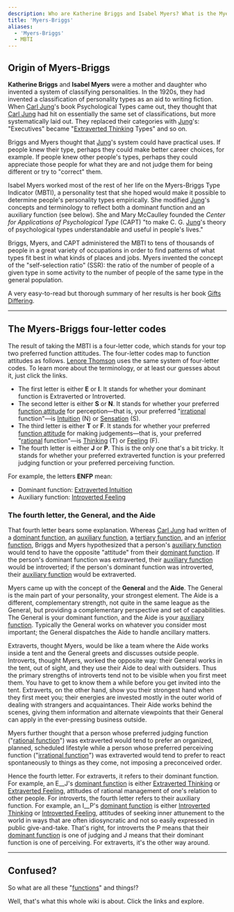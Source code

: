```yaml
---
description: Who are Katherine Briggs and Isabel Myers? What is the Myers-Briggs (MBTI)?
title: 'Myers-Briggs'
aliases:
  - 'Myers-Briggs'
  - MBTI
---
```


## Origin of Myers-Briggs

**Katherine Briggs** and **Isabel Myers** were a mother and daughter who invented a system of classifying personalities. In the 1920s, they had invented a classification of personality types as an aid to writing fiction. When [Carl Jung](./carl-jung)'s book Psychological Types came out, they thought that [Carl Jung](./carl-jung) had hit on essentially the same set of classifications, but more systematically laid out. They replaced their categories with [Jung](./carl-jung)'s: "Executives" became "[Extraverted Thinking](../function-attitude/attitudes/extraverted-thinking) Types" and so on.

Briggs and Myers thought that [Jung](./carl-jung)'s system could have practical uses. If people knew their type, perhaps they could make better career choices, for example. If people knew other people's types, perhaps they could appreciate those people for what they are and not judge them for being different or try to "correct" them.

Isabel Myers worked most of the rest of her life on the Myers-Briggs Type Indicator (MBTI), a personality test that she hoped would make it possible to determine people's personality types empirically. She modified [Jung](./carl-jung)'s concepts and terminology to reflect both a dominant function and an auxiliary function (see below). She and Mary McCaulley founded the _Center for Applications of Psychological Type_ (CAPT) "to make C. G. [Jung](./carl-jung)'s theory of psychological types understandable and useful in people's lives."

Briggs, Myers, and CAPT administered the MBTI to tens of thousands of people in a great variety of occupations in order to find patterns of what types fit best in what kinds of places and jobs. Myers invented the concept of the "self-selection ratio" (SSR): the ratio of the number of people of a given type in some activity to the number of people of the same type in the general population.

A very easy-to-read but thorough summary of her results is her book [Gifts Differing](https://www.amazon.com/Gifts-Differing-Understanding-Personality-Type/dp/089106074X).

---

## The Myers-Briggs four-letter codes

The result of taking the MBTI is a four-letter code, which stands for your top two preferred function attitudes. The four-letter codes map to function attitudes as follows. [Lenore Thomson](./lenore-thomson) uses the same system of four-letter codes. To learn more about the terminology, or at least our guesses about it, just click the links.

- The first letter is either **E** or **I**. It stands for whether your dominant function is Extraverted or Introverted.
- The second letter is either **S** or **N**. It stands for whether your preferred [function attitude](../fundamentals/function-attitude) for perception—that is, your preferred "[irrational](../our-difficulties/terms-with-nonobvious-meanings) function"—is [Intuition](../function-attitude/functions/intuition) (N) or [Sensation](../function-attitude/functions/sensation) (S).
- The third letter is either **T** or **F**. It stands for whether your preferred [function attitude](../fundamentals/function-attitude) for making judgements—that is, your preferred "[rational](../our-difficulties/terms-with-nonobvious-meanings) function"—is [Thinking](../function-attitude/functions/thinking) (T) or [Feeling](../function-attitude/functions/feeling) (F).
- The fourth letter is either **J** or **P**. This is the only one that's a bit tricky. It stands for whether your preferred extraverted function is your preferred judging function or your preferred perceiving function.

For example, the letters **ENFP** mean:

- Dominant function: [Extraverted Intuition](../function-attitude/attitudes/extraverted-intuition)
- Auxiliary function: [Introverted Feeling](../function-attitude/attitudes/introverted-feeling)

### The fourth letter, the General, and the Aide

That fourth letter bears some explanation. Whereas [Carl Jung](./carl-jung) had written of a [dominant function](../function-attitude/cognitive-stack/dominant-function), an [auxiliary function](../function-attitude/cognitive-stack/secondary-function), a [tertiary function](../function-attitude/cognitive-stack/tertiary-function), and an [inferior function](../function-attitude/cognitive-stack/inferior-function), Briggs and Myers hypothesized that a person's [auxiliary function](../function-attitude/cognitive-stack/secondary-function) would tend to have the opposite "attitude" from their [dominant function](../function-attitude/cognitive-stack/dominant-function). If the person's dominant function was extraverted, their [auxiliary function](../function-attitude/cognitive-stack/secondary-function) would be introverted; if the person's dominant function was introverted, their [auxiliary function](../function-attitude/cognitive-stack/secondary-function) would be extraverted.

Myers came up with the concept of the **General** and the **Aide**. The General is the main part of your personality, your strongest element. The Aide is a different, complementary strength, not quite in the same league as the General, but providing a complementary perspective and set of capabilities. The General is your dominant function, and the Aide is your [auxiliary function](../function-attitude/cognitive-stack/secondary-function). Typically the General works on whatever you consider most important; the General dispatches the Aide to handle ancillary matters.

Extraverts, thought Myers, would be like a team where the Aide works inside a tent and the General greets and discusses outside people. Introverts, thought Myers, worked the opposite way: their General works in the tent, out of sight, and they use their Aide to deal with outsiders. Thus the primary strengths of introverts tend not to be visible when you first meet them. You have to get to know them a while before you get invited into the tent. Extraverts, on the other hand, show you their strongest hand when they first meet you; their energies are invested mostly in the outer world of dealing with strangers and acquaintances. Their Aide works behind the scenes, giving them information and alternate viewpoints that their General can apply in the ever-pressing business outside.

Myers further thought that a person whose preferred judging function ("[rational function](../our-difficulties/terms-with-nonobvious-meanings#rational-and-irrational)") was extraverted would tend to prefer an organized, planned, scheduled lifestyle while a person whose preferred perceiving function ("[irrational function](../our-difficulties/terms-with-nonobvious-meanings#rational-and-irrational)") was extraverted would tend to prefer to react spontaneously to things as they come, not imposing a preconceived order.

Hence the fourth letter. For extraverts, it refers to their dominant function. For example, an E\_\_J's [dominant function](../function-attitude/attitudes/dominant-function) is either [Extraverted Thinking](../function-attitude/attitudes/extraverted-thinking) or [Extraverted Feeling](../function-attitude/attitudes/extraverted-feeling), attitudes of rational management of one's relation to other people. For introverts, the fourth letter refers to their auxiliary function. For example, an I\_\_P's [dominant function](../function-attitude/cognitive-stack/dominant-function) is either [Introverted Thinking](../function-attitude/attitudes/introverted-thinking) or [Introverted Feeling](../function-attitude/attitudes/introverted-feeling), attitudes of seeking inner attunement to the world in ways that are often idiosyncratic and not so easily expressed in public give-and-take. That's right, for introverts the P means that their [dominant function](../function-attitude/cognitive-stack/dominant-function) is one of judging and J means that their dominant function is one of perceiving. For extraverts, it's the other way around.

---

## Confused?

So what are all these "[functions](../fundamentals/function-attitude)" and things!?

Well, that's what this whole wiki is about. Click the links and explore.
